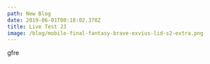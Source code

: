 ```yaml
---
path: New Blog
date: 2019-06-01T00:18:02.378Z
title: Live Test 23
image: /blog/mobile-final-fantasy-brave-exvius-lid-s2-extra.png
---
```

gfre
